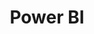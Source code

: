 ---
title: Power BI
menu:
    sidebar:
        name: Power BI
        identifier: BI
        weight: 600
---